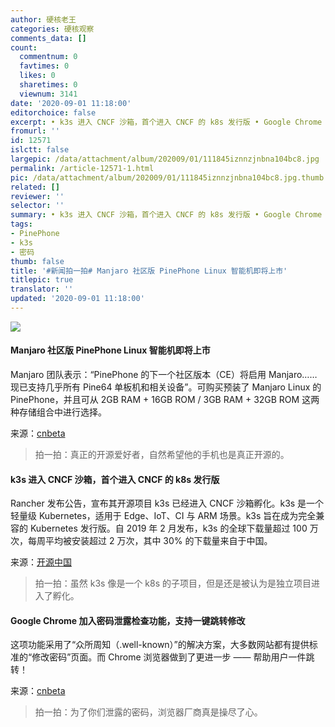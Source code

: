 ```yaml
---
author: 硬核老王
categories: 硬核观察
comments_data: []
count:
  commentnum: 0
  favtimes: 0
  likes: 0
  sharetimes: 0
  viewnum: 3141
date: '2020-09-01 11:18:00'
editorchoice: false
excerpt: • k3s 进入 CNCF 沙箱，首个进入 CNCF 的 k8s 发行版 • Google Chrome 加入密码泄露检查功能，支持一键跳转修改
fromurl: ''
id: 12571
islctt: false
largepic: /data/attachment/album/202009/01/111845iznnzjnbna104bc8.jpg
permalink: /article-12571-1.html
pic: /data/attachment/album/202009/01/111845iznnzjnbna104bc8.jpg.thumb.jpg
related: []
reviewer: ''
selector: ''
summary: • k3s 进入 CNCF 沙箱，首个进入 CNCF 的 k8s 发行版 • Google Chrome 加入密码泄露检查功能，支持一键跳转修改
tags:
- PinePhone
- k3s
- 密码
thumb: false
title: '#新闻拍一拍# Manjaro 社区版 PinePhone Linux 智能机即将上市'
titlepic: true
translator: ''
updated: '2020-09-01 11:18:00'
---
```


![](/data/attachment/album/202009/01/111845iznnzjnbna104bc8.jpg)


#### Manjaro 社区版 PinePhone Linux 智能机即将上市


Manjaro 团队表示：“PinePhone 的下一个社区版本（CE）将启用 Manjaro……现已支持几乎所有 Pine64 单板机和相关设备”。可购买预装了 Manjaro Linux 的 PinePhone，并且可从 2GB RAM + 16GB ROM / 3GB RAM + 32GB ROM 这两种存储组合中进行选择。


来源：[cnbeta](https://www.cnbeta.com/articles/tech/1023045.htm "https://www.cnbeta.com/articles/tech/1023045.htm")



> 
> 拍一拍：真正的开源爱好者，自然希望他的手机也是真正开源的。
> 
> 
> 


#### k3s 进入 CNCF 沙箱，首个进入 CNCF 的 k8s 发行版


Rancher 发布公告，宣布其开源项目 k3s 已经进入 CNCF 沙箱孵化。k3s 是一个轻量级 Kubernetes，适用于 Edge、IoT、CI 与 ARM 场景。k3s 旨在成为完全兼容的 Kubernetes 发行版。自 2019 年 2 月发布，k3s 的全球下载量超过 100 万次，每周平均被安装超过 2 万次，其中 30% 的下载量来自于中国。


来源：[开源中国](https://www.oschina.net/news/118294/k3s-joins-cncf-sandbox "https://www.oschina.net/news/118294/k3s-joins-cncf-sandbox")



> 
> 拍一拍：虽然 k3s 像是一个 k8s 的子项目，但是还是被认为是独立项目进入了孵化。
> 
> 
> 


#### Google Chrome 加入密码泄露检查功能，支持一键跳转修改


这项功能采用了“众所周知（.well-known）”的解决方案，大多数网站都有提供标准的“修改密码”页面。而 Chrome 浏览器做到了更进一步 —— 帮助用户一件跳转！


来源：[cnbeta](https://www.cnbeta.com/articles/tech/1023053.htm "https://www.cnbeta.com/articles/tech/1023053.htm")



> 
> 拍一拍：为了你们泄露的密码，浏览器厂商真是操尽了心。
> 
> 
>
